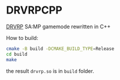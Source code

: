 # DRVRPCPP

[DRVRP](https://github.com/hugebrain16/drvrp) SA:MP gamemode rewritten in C++

How to build:

```sh
cmake -B build -DCMAKE_BUILD_TYPE=Release
cd build
make
```

the result `drvrp.so` is in `build` folder.
